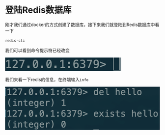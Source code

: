 # 登陆Redis数据库

刚才我们通过docker的方式创建了数据库，接下来我们就登陆到Redis数据库中看一下

```text
redis-cli
```

我们可以看到命令提示符已经改变

![](.gitbook/assets/image%20%287%29.png)

我们来看一下redis的信息，在终端输入`info`

![](.gitbook/assets/image%20%2824%29.png)

